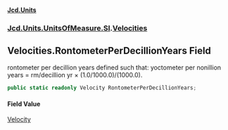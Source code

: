 #### [Jcd.Units](index 'index')
### [Jcd.Units.UnitsOfMeasure.SI](Jcd.Units.UnitsOfMeasure.SI 'Jcd.Units.UnitsOfMeasure.SI').[Velocities](Velocities 'Jcd.Units.UnitsOfMeasure.SI.Velocities')

## Velocities.RontometerPerDecillionYears Field

rontometer per decillion years defined such that: yoctometer per nonillion years = rm/decillion yr ×
(1.0/1000.0)/(1000.0).

```csharp
public static readonly Velocity RontometerPerDecillionYears;
```

#### Field Value
[Velocity](Velocity 'Jcd.Units.UnitTypes.Velocity')